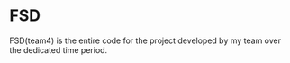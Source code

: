 # FSD 
FSD(team4) is the entire code for the project developed by my team over the dedicated time period. 

 
